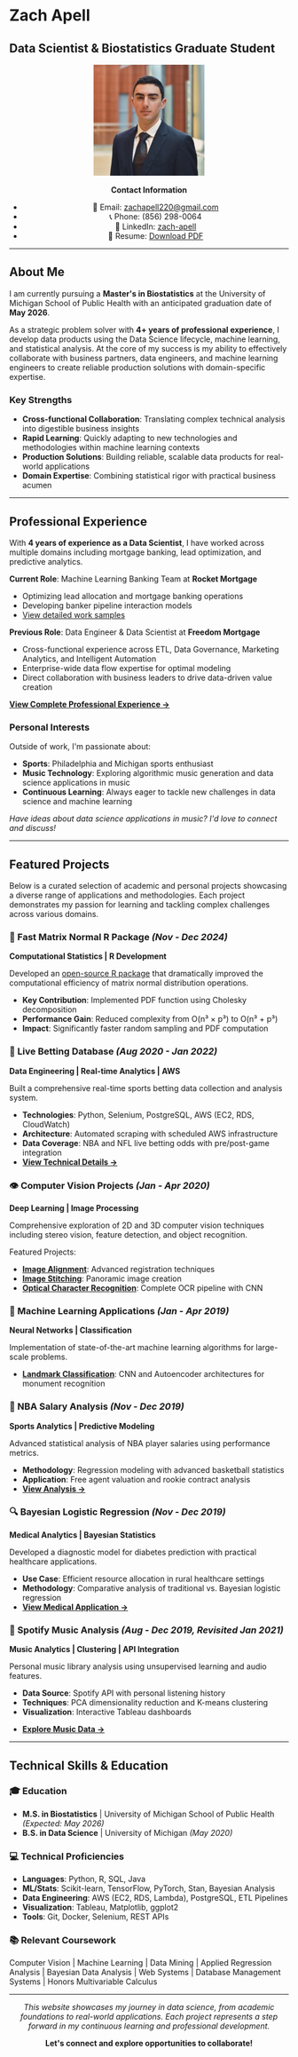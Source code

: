# Zach Apell
## Data Scientist & Biostatistics Graduate Student

<div align="center">

![me](./0.jpeg)

**Contact Information**
- 📧 Email: [zachapell220@gmail.com](mailto:zachapell220@gmail.com)
- 📞 Phone: (856) 298-0064
- 💼 LinkedIn: [zach-apell](https://www.linkedin.com/in/zach-apell/)
- 📄 Resume: [Download PDF](./Apell_Zachary_Resume(jul23).pdf)

</div>

---

## About Me

I am currently pursuing a **Master's in Biostatistics** at the University of Michigan School of Public Health with an anticipated graduation date of **May 2026**.

As a strategic problem solver with **4+ years of professional experience**, I develop data products using the Data Science lifecycle, machine learning, and statistical analysis. At the core of my success is my ability to effectively collaborate with business partners, data engineers, and machine learning engineers to create reliable production solutions with domain-specific expertise.

### Key Strengths
- **Cross-functional Collaboration**: Translating complex technical analysis into digestible business insights
- **Rapid Learning**: Quickly adapting to new technologies and methodologies within machine learning contexts
- **Production Solutions**: Building reliable, scalable data products for real-world applications
- **Domain Expertise**: Combining statistical rigor with practical business acumen

---

## Professional Experience

With **4 years of experience as a Data Scientist**, I have worked across multiple domains including mortgage banking, lead optimization, and predictive analytics. 

**Current Role**: Machine Learning Banking Team at **Rocket Mortgage**
- Optimizing lead allocation and mortgage banking operations
- Developing banker pipeline interaction models
- [View detailed work samples](./RKT/readme.md)

**Previous Role**: Data Engineer & Data Scientist at **Freedom Mortgage**
- Cross-functional experience across ETL, Data Governance, Marketing Analytics, and Intelligent Automation
- Enterprise-wide data flow expertise for optimal modeling
- Direct collaboration with business leaders to drive data-driven value creation

[**View Complete Professional Experience →**](./Prof_experience/README.md)

### Personal Interests
Outside of work, I'm passionate about:
- **Sports**: Philadelphia and Michigan sports enthusiast
- **Music Technology**: Exploring algorithmic music generation and data science applications in music
- **Continuous Learning**: Always eager to tackle new challenges in data science and machine learning

*Have ideas about data science applications in music? I'd love to connect and discuss!*

---

## Featured Projects

Below is a curated selection of academic and personal projects showcasing a diverse range of applications and methodologies. Each project demonstrates my passion for learning and tackling complex challenges across various domains.

### 🔬 Fast Matrix Normal R Package *(Nov - Dec 2024)*
**Computational Statistics | R Development**

Developed an [open-source R package](https://github.com/ziyuliu1999/fastMN) that dramatically improved the computational efficiency of matrix normal distribution operations.

- **Key Contribution**: Implemented PDF function using Cholesky decomposition
- **Performance Gain**: Reduced complexity from O(n³ × p³) to O(n³ + p³)
- **Impact**: Significantly faster random sampling and PDF computation

### 🎲 Live Betting Database *(Aug 2020 - Jan 2022)*
**Data Engineering | Real-time Analytics | AWS**

Built a comprehensive real-time sports betting data collection and analysis system.

- **Technologies**: Python, Selenium, PostgreSQL, AWS (EC2, RDS, CloudWatch)
- **Architecture**: Automated scraping with scheduled AWS infrastructure
- **Data Coverage**: NBA and NFL live betting odds with pre/post-game integration
- [**View Technical Details →**](./gambling/overview.md)

### 👁️ Computer Vision Projects *(Jan - Apr 2020)*
**Deep Learning | Image Processing**

Comprehensive exploration of 2D and 3D computer vision techniques including stereo vision, feature detection, and object recognition.

Featured Projects:
- [**Image Alignment**](./eecs442_p1/README.md): Advanced registration techniques
- [**Image Stitching**](./eecs442_p3/README.md): Panoramic image creation
- [**Optical Character Recognition**](./442_final_project/overview.md): Complete OCR pipeline with CNN

### 🧠 Machine Learning Applications *(Jan - Apr 2019)*
**Neural Networks | Classification**

Implementation of state-of-the-art machine learning algorithms for large-scale problems.
- [**Landmark Classification**](./eecs445_p2/README.md): CNN and Autoencoder architectures for monument recognition

### 🏀 NBA Salary Analysis *(Nov - Dec 2019)*
**Sports Analytics | Predictive Modeling**

Advanced statistical analysis of NBA player salaries using performance metrics.
- **Methodology**: Regression modeling with advanced basketball statistics
- **Application**: Free agent valuation and rookie contract analysis
- [**View Analysis →**](./415_final_project/overview.md)

### 🔍 Bayesian Logistic Regression *(Nov - Dec 2019)*
**Medical Analytics | Bayesian Statistics**

Developed a diagnostic model for diabetes prediction with practical healthcare applications.
- **Use Case**: Efficient resource allocation in rural healthcare settings
- **Methodology**: Comparative analysis of traditional vs. Bayesian logistic regression
- [**View Medical Application →**](./final_project/overview.md)

### 🎵 Spotify Music Analysis *(Aug - Dec 2019, Revisited Jan 2021)*
**Music Analytics | Clustering | API Integration**

Personal music library analysis using unsupervised learning and audio features.
- **Data Source**: Spotify API with personal listening history
- **Techniques**: PCA dimensionality reduction and K-means clustering
- **Visualization**: Interactive Tableau dashboards
<!-- Fixed: Separated malformed link suffix (---) that was concatenated without proper line break -->
- [**Explore Music Data →**](./spotify/readme.md)

---

## Technical Skills & Education

### 🎓 Education
- **M.S. in Biostatistics** | University of Michigan School of Public Health *(Expected: May 2026)*
- **B.S. in Data Science** | University of Michigan *(May 2020)*

### 💻 Technical Proficiencies
- **Languages**: Python, R, SQL, Java
- **ML/Stats**: Scikit-learn, TensorFlow, PyTorch, Stan, Bayesian Analysis
- **Data Engineering**: AWS (EC2, RDS, Lambda), PostgreSQL, ETL Pipelines
- **Visualization**: Tableau, Matplotlib, ggplot2
- **Tools**: Git, Docker, Selenium, REST APIs

### 📚 Relevant Coursework
Computer Vision | Machine Learning | Data Mining | Applied Regression Analysis | Bayesian Data Analysis | Web Systems | Database Management Systems | Honors Multivariable Calculus

---

<div align="center">

*This website showcases my journey in data science, from academic foundations to real-world applications. Each project represents a step forward in my continuous learning and professional development.*

**Let's connect and explore opportunities to collaborate!**

</div>

